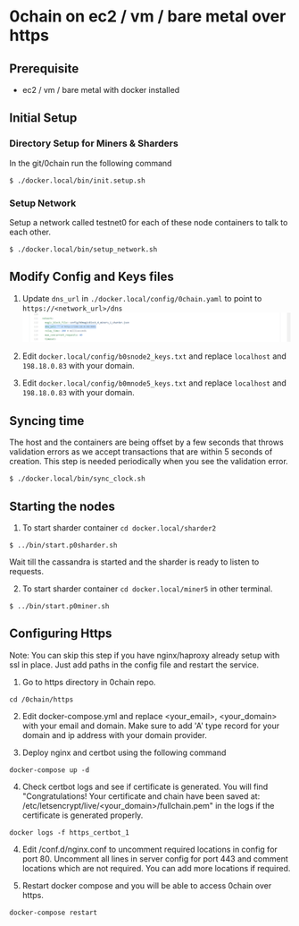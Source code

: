 # 0chain on ec2 / vm / bare metal over https


## Prerequisite

- ec2 / vm / bare metal with docker installed

## Initial Setup

### Directory Setup for Miners & Sharders

In the git/0chain run the following command

```
$ ./docker.local/bin/init.setup.sh
```

### Setup Network

Setup a network called testnet0 for each of these node containers to talk to each other.

```
$ ./docker.local/bin/setup_network.sh
```
## Modify Config and Keys files

1. Update `dns_url` in `./docker.local/config/0chain.yaml` to point to `https://<network_url>/dns`
![alt text](https://github.com/0chain/0chain/blob/https_changes/https/example.png?raw=true)

2. Edit `docker.local/config/b0snode2_keys.txt` and replace `localhost` and `198.18.0.83` with your domain.

3. Edit `docker.local/config/b0mnode5_keys.txt` and replace `localhost` and `198.18.0.83` with your domain.

## Syncing time

The host and the containers are being offset by a few seconds that throws validation errors as we accept transactions that are within 5 seconds of creation. This step is needed periodically when you see the validation error.

```
$ ./docker.local/bin/sync_clock.sh

```

## Starting the nodes

1. To start sharder container `cd docker.local/sharder2`

```
$ ../bin/start.p0sharder.sh
```

Wait till the cassandra is started and the sharder is ready to listen to requests.

2. To start sharder container `cd docker.local/miner5` in other terminal.


```
$ ../bin/start.p0miner.sh
```



## Configuring Https

Note: You can skip this step if you have nginx/haproxy already setup with ssl in place. Just add paths in the config file and restart the service. 

1. Go to https directory in 0chain repo.
```
cd /0chain/https
```

2. Edit docker-compose.yml and replace <your_email>, <your_domain> with your email and domain. 
Make sure to add 'A' type record for your domain and ip address with your domain provider.


3. Deploy nginx and certbot using the following command
```
docker-compose up -d
```

4. Check certbot logs and see if certificate is generated. You will find "Congratulations! Your certificate and chain have been saved at: /etc/letsencrypt/live/<your_domain>/fullchain.pem" in the logs if the certificate is generated properly.

```
docker logs -f https_certbot_1 
```

4. Edit /conf.d/nginx.conf to uncomment required locations in config for port 80. Uncomment all lines in server config for port 443 and comment locations which are not required. You can add more locations if required.

5. Restart docker compose and you will be able to access 0chain over https.

```
docker-compose restart
```